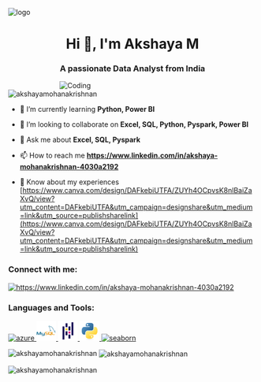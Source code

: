 ![logo](https://github.com/AkshayaMohanakrishnan/banner/blob/main/1665578614824%20(1).jpg)
<h1 align="center">Hi 👋, I'm Akshaya M</h1>
<h3 align="center">A passionate Data Analyst from India</h3>
<img align="right" alt="Coding" width="400" src="https://camo.githubusercontent.com/a034f9ccd09e1d5f09cae408937e035d33fb1c616361f53a39bd050ab68d1b67/68747470733a2f2f6d656469612e74656e6f722e636f6d2f53353962506b543070716341414141432f70726f6772616d6d696e672e676966">


<p align="left"> <img src="https://komarev.com/ghpvc/?username=akshayamohanakrishnan&label=Profile%20views&color=0e75b6&style=flat" alt="akshayamohanakrishnan" /> </p>


- 🌱 I’m currently learning **Python, Power BI**

- 👯 I’m looking to collaborate on **Excel, SQL, Python, Pyspark, Power BI**

- 💬 Ask me about **Excel, SQL, Pyspark**

- 📫 How to reach me **https://www.linkedin.com/in/akshaya-mohanakrishnan-4030a2192**

- 📄 Know about my experiences [https://www.canva.com/design/DAFkebiUTFA/ZUYh4OCpvsK8nlBaiZaXvQ/view?utm_content=DAFkebiUTFA&utm_campaign=designshare&utm_medium=link&utm_source=publishsharelink](https://www.canva.com/design/DAFkebiUTFA/ZUYh4OCpvsK8nlBaiZaXvQ/view?utm_content=DAFkebiUTFA&utm_campaign=designshare&utm_medium=link&utm_source=publishsharelink)

<h3 align="left">Connect with me:</h3>
<p align="left">
<a href="https://linkedin.com/in/https://www.linkedin.com/in/akshaya-mohanakrishnan-4030a2192" target="blank"><img align="center" src="https://raw.githubusercontent.com/rahuldkjain/github-profile-readme-generator/master/src/images/icons/Social/linked-in-alt.svg" alt="https://www.linkedin.com/in/akshaya-mohanakrishnan-4030a2192" height="30" width="40" /></a>
</p>

<h3 align="left">Languages and Tools:</h3>
<p align="left"> <a href="https://azure.microsoft.com/en-in/" target="_blank" rel="noreferrer"> <img src="https://www.vectorlogo.zone/logos/microsoft_azure/microsoft_azure-icon.svg" alt="azure" width="40" height="40"/> </a> <a href="https://www.mysql.com/" target="_blank" rel="noreferrer"> <img src="https://raw.githubusercontent.com/devicons/devicon/master/icons/mysql/mysql-original-wordmark.svg" alt="mysql" width="40" height="40"/> </a> <a href="https://pandas.pydata.org/" target="_blank" rel="noreferrer"> <img src="https://raw.githubusercontent.com/devicons/devicon/2ae2a900d2f041da66e950e4d48052658d850630/icons/pandas/pandas-original.svg" alt="pandas" width="40" height="40"/> </a> <a href="https://www.python.org" target="_blank" rel="noreferrer"> <img src="https://raw.githubusercontent.com/devicons/devicon/master/icons/python/python-original.svg" alt="python" width="40" height="40"/> </a> <a href="https://seaborn.pydata.org/" target="_blank" rel="noreferrer"> <img src="https://seaborn.pydata.org/_images/logo-mark-lightbg.svg" alt="seaborn" width="40" height="40"/> </a> </p>

<p><img align="left" src="https://github-readme-stats.vercel.app/api/top-langs?username=akshayamohanakrishnan&show_icons=true&locale=en&layout=compact" alt="akshayamohanakrishnan" /></p>

<p>&nbsp;<img align="center" src="https://github-readme-stats.vercel.app/api?username=akshayamohanakrishnan&show_icons=true&locale=en" alt="akshayamohanakrishnan" /></p>

<p><img align="center" src="https://github-readme-streak-stats.herokuapp.com/?user=akshayamohanakrishnan&" alt="akshayamohanakrishnan" /></p>
